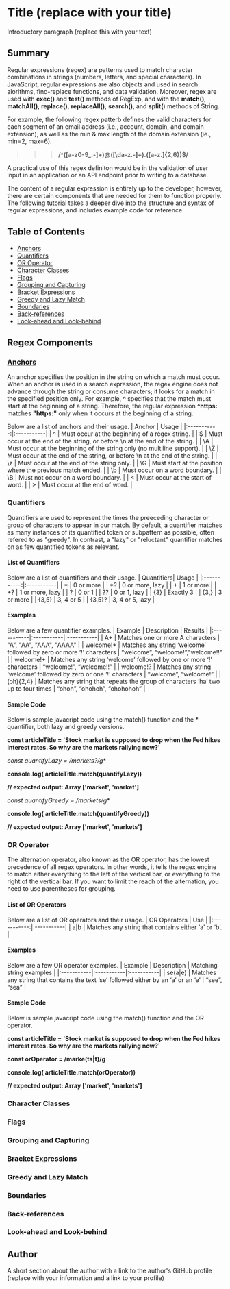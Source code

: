 # Title (replace with your title)

Introductory paragraph (replace this with your text)

## Summary
Regular expressions (regex) are patterns used to match character combinations in strings (numbers, letters, and special characters). In JavaScript, regular expressions are also objects and used in search alorithms, find-replace functions, and data validation. Moreover, regex are used with **exec()** and **test()** methods of RegExp, and with the **match()**, **matchAll()**, **replace()**, **replaceAll()**, **search()**, and **split(**) methods of String.

For example, the following regex patterb defines the valid characters for each segment of an email address (i.e., account, domain, and domain extension), as well as the min & max length of the domain extension (ie., min=2, max=6).

> > > **/^([a-z0-9_\.-]+)@([\da-z\.-]+)\.([a-z\.]{2,6})$/**

A practical use of this regex definiton would be in the validation of user input in an application or an API endpoint prior to writing to a database.

The content of a regular expression is entirely up to the developer, however, there are certain components that are needed for them to function properly. The following tutorial takes a deeper dive into the structure and syntax of regular expressions, and includes example code for reference.

## Table of Contents
- [Anchors](#anchors)
- [Quantifiers](#quantifiers)
- [OR Operator](#or-operator)
- [Character Classes](#character-classes)
- [Flags](#flags)
- [Grouping and Capturing](#grouping-and-capturing)
- [Bracket Expressions](#bracket-expressions)
- [Greedy and Lazy Match](#greedy-and-lazy-match)
- [Boundaries](#boundaries)
- [Back-references](#back-references)
- [Look-ahead and Look-behind](#look-ahead-and-look-behind)

## Regex Components

### [Anchors](#anchors)
An anchor specifies the position in the string on which a match must occur. When an anchor is used in a search expression, the regex engine does not advance through the string or consume characters; it looks for a match in the specified position only. For example, **^** specifies that the match must start at the beginning of a string. Therefore, the regular expression **^https:** matches **"https:"** only when it occurs at the beginning of a string.

Below are a list of anchors and their usage.
| Anchor | Usage |
|:-----------:|:-----------|
| ^ | Must occur at the beginning of a regex string. |
| $ | Must occur at the end of the string, or before \n at the end of the string. |
| \A | Must occur at the beginning of the string only (no multiline support). |
| \Z | Must occur at the end of the string, or before \n at the end of the string. |
| \z | Must occur at the end of the string only. |
| \G | Must start at the position where the previous match ended. |
| \b | Must occur on a word boundary. |
| \B | Must not occur on a word boundary. |
| \< | Must occur at the start of word. |
| \> | Must occur at the end of word. |

### Quantifiers
Quantifiers are used to represent the times the preeceding character or group of characters to appear in our match. By default, a quantifier matches as many instances of its quantified token or subpattern as possible, often refered to as "greedy". In contrast, a "lazy" or "reluctant" quantifier matches on as few quantified tokens as relevant. 

#### List of Quantifiers
Below are a list of quantifiers and their usage.
| Quantifiers| Usage |
|:-----------:|:-----------|
| * | 0 or more |
| *? | 0 or more, lazy |
| + | 1 or more |
| +? | 1 or more, lazy |
| ? | 0 or 1 |
| ?? | 0 or 1, lazy |
| {3} | Exactly 3 |
| {3,} | 3 or more |
| {3,5} | 3, 4 or 5 |
| {3,5}? | 3, 4 or 5, lazy |

#### Examples
Below are a few quantifier examples.
| Example | Description | Results |
|:-----------|:-----------|:-----------|
| A+ | Matches one or more A characters | "A", "AA", "AAA", "AAAA" |
| welcome!* | Matches any string ‘welcome’ followed by zero or more ‘!’ characters | “welcome”, “welcome!”,"welcome!!" |
| welcome!+ | Matches any string ‘welcome’ followed by one or more ‘!’ characters | “welcome!”, “welcome!!” |
| welcome!? | Matches any string ‘welcome’ followed by zero or one ‘!’ characters | “welcome”, “welcome!” |
| (oh){2,4} | Matches any string that repeats the group of characters ‘ha’ two up to four times | “ohoh”, “ohohoh”, “ohohohoh” |

#### Sample Code
Below is sample javacript code using the match() function and the * quantifier, both lazy and greedy versions.

**const  articleTitle = 'Stock market is supposed to drop when the Fed hikes interest rates. So why are the markets rallying now?'**

**const quantifyLazy = /markets*?/g**

**console.log( articleTitle.match(quantifyLazy))**

**// expected output: Array ['market', 'market']**

**const quantifyGreedy = /markets*/g**

**console.log( articleTitle.match(quantifyGreedy))**

**// expected output: Array ['market', 'markets']** 

### OR Operator
The alternation operator, also known as the OR operator, has the lowest precedence of all regex operators. In other words, it tells the regex engine to match either everything to the left of the vertical bar, or everything to the right of the vertical bar. If you want to limit the reach of the alternation, you need to use parentheses for grouping.

#### List of OR Operators
Below are a list of OR operators and their usage.
| OR Operators | Use |
|:-----------:|:-----------|
|  a|b  | Matches any string that contains either ‘a’ or ‘b’. |

#### Examples
Below are a few OR operator examples.
| Example | Description | Matching string examples |
|:-----------|:-----------|:-----------|
|  se(a|e)  | Matches any string that contains the text ‘se’ followed either by an ‘a’ or an ‘e’ | “see”, “sea” |

#### Sample Code
Below is sample javacript code using the match() function and the OR operator.

**const  articleTitle = 'Stock market is supposed to drop when the Fed hikes interest rates. So why are the markets rallying now?'**

**const orOperator = /marke(ts|t)/g**

**console.log( articleTitle.match(orOperator))**

**// expected output: Array ['market', 'markets']**

### Character Classes

### Flags

### Grouping and Capturing

### Bracket Expressions

### Greedy and Lazy Match

### Boundaries

### Back-references

### Look-ahead and Look-behind

## Author

A short section about the author with a link to the author's GitHub profile (replace with your information and a link to your profile)
